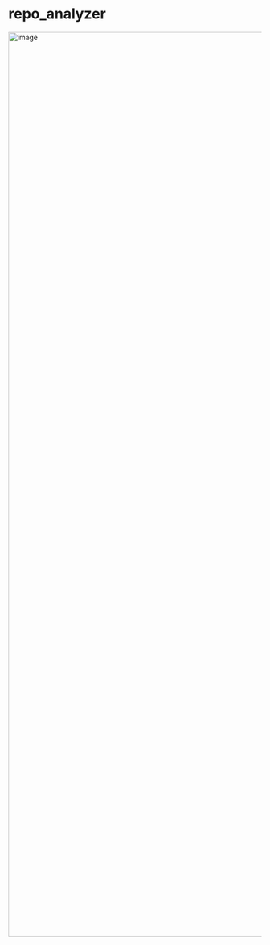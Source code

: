 # repo_analyzer

<img width="1800" alt="image" src="https://github.com/user-attachments/assets/c64a62f9-f6a5-41a6-8c48-afd902086625">
